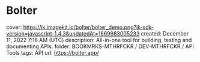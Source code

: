 # Bolter

cover: https://ik.imagekit.io/bolter/bolter_demo.png?ik-sdk-version=javascript-1.4.3&updatedAt=1669983005233
created: December 11, 2022 7:18 AM (UTC)
description: All-in-one tool for building, testing and documenting APIs.
folder: BOOKMRKS-MTHRFCKR / DEV-MTHRFCKR / API Tools
tags: API
url: https://bolter.app/